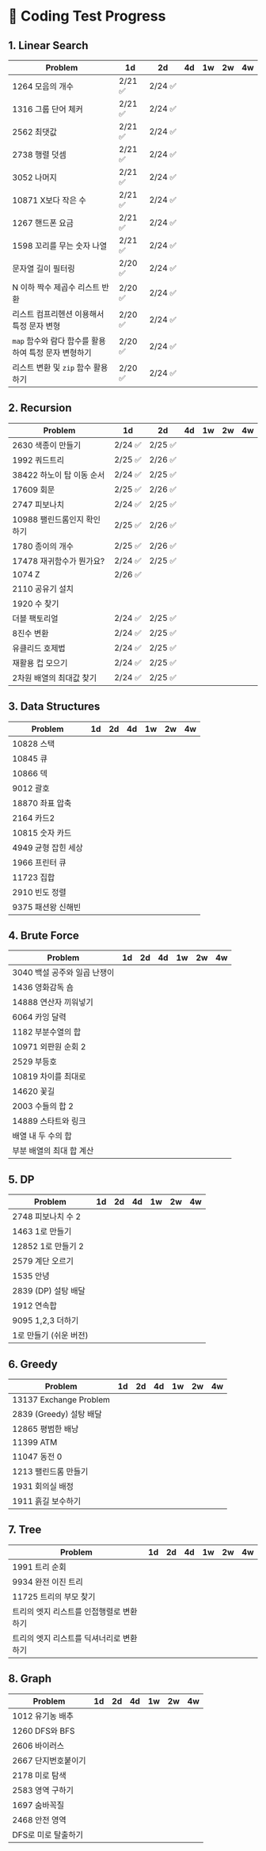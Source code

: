 # 📌 Coding Test Progress

## 1. Linear Search

| Problem                                              | 1d      | 2d      | 4d  | 1w  | 2w  | 4w  |
| ---------------------------------------------------- | ------- | ------- | --- | --- | --- | --- |
| 1264 모음의 개수                                     | 2/21 ✅ | 2/24 ✅ |     |     |     |     |
| 1316 그룹 단어 체커                                  | 2/21 ✅ | 2/24 ✅ |     |     |     |     |
| 2562 최댓값                                          | 2/21 ✅ | 2/24 ✅ |     |     |     |     |
| 2738 행렬 덧셈                                       | 2/21 ✅ | 2/24 ✅ |     |     |     |     |
| 3052 나머지                                          | 2/21 ✅ | 2/24 ✅ |     |     |     |     |
| 10871 X보다 작은 수                                  | 2/21 ✅ | 2/24 ✅ |     |     |     |     |
| 1267 핸드폰 요금                                     | 2/21 ✅ | 2/24 ✅ |     |     |     |     |
| 1598 꼬리를 무는 숫자 나열                           | 2/21 ✅ | 2/24 ✅ |     |     |     |     |
| 문자열 길이 필터링                                   | 2/20 ✅ | 2/24 ✅ |     |     |     |     |
| N 이하 짝수 제곱수 리스트 반환                       | 2/20 ✅ | 2/24 ✅ |     |     |     |     |
| 리스트 컴프리헨션 이용해서 특정 문자 변형            | 2/20 ✅ | 2/24 ✅ |     |     |     |     |
| `map` 함수와 람다 함수를 활용하여 특정 문자 변형하기 | 2/20 ✅ | 2/24 ✅ |     |     |     |     |
| 리스트 변환 및 `zip` 함수 활용하기                   | 2/20 ✅ | 2/24 ✅ |     |     |     |     |

## 2. Recursion

| Problem                     | 1d      | 2d      | 4d  | 1w  | 2w  | 4w  |
| --------------------------- | ------- | ------- | --- | --- | --- | --- |
| 2630 색종이 만들기          | 2/24 ✅ | 2/25 ✅ |     |     |     |     |
| 1992 쿼드트리               | 2/25 ✅ | 2/26 ✅ |     |     |     |     |
| 38422 하노이 탑 이동 순서   | 2/24 ✅ | 2/25 ✅ |     |     |     |     |
| 17609 회문                  | 2/25 ✅ | 2/26 ✅ |     |     |     |     |
| 2747 피보나치               | 2/24 ✅ | 2/25 ✅ |     |     |     |     |
| 10988 팰린드롬인지 확인하기 | 2/25 ✅ | 2/26 ✅ |     |     |     |     |
| 1780 종이의 개수            | 2/25 ✅ | 2/26 ✅ |     |     |     |     |
| 17478 재귀함수가 뭔가요?    | 2/24 ✅ | 2/25 ✅ |     |     |     |     |
| 1074 Z                      | 2/26 ✅ |         |     |     |     |     |
| 2110 공유기 설치            |         |         |     |     |     |     |
| 1920 수 찾기                |         |         |     |     |     |     |
| 더블 팩토리얼               | 2/24 ✅ | 2/25 ✅ |     |     |     |     |
| 8진수 변환                  | 2/24 ✅ | 2/25 ✅ |     |     |     |     |
| 유클리드 호제법             | 2/24 ✅ | 2/25 ✅ |     |     |     |     |
| 재활용 컵 모으기            | 2/24 ✅ | 2/25 ✅ |     |     |     |     |
| 2차원 배열의 최대값 찾기    | 2/24 ✅ | 2/25 ✅ |     |     |     |     |

## 3. Data Structures

| Problem             | 1d  | 2d  | 4d  | 1w  | 2w  | 4w  |
| ------------------- | --- | --- | --- | --- | --- | --- |
| 10828 스택          |     |     |     |     |     |     |
| 10845 큐            |     |     |     |     |     |     |
| 10866 덱            |     |     |     |     |     |     |
| 9012 괄호           |     |     |     |     |     |     |
| 18870 좌표 압축     |     |     |     |     |     |     |
| 2164 카드2          |     |     |     |     |     |     |
| 10815 숫자 카드     |     |     |     |     |     |     |
| 4949 균형 잡힌 세상 |     |     |     |     |     |     |
| 1966 프린터 큐      |     |     |     |     |     |     |
| 11723 집합          |     |     |     |     |     |     |
| 2910 빈도 정렬      |     |     |     |     |     |     |
| 9375 패션왕 신해빈  |     |     |     |     |     |     |

## 4. Brute Force

| Problem                      | 1d  | 2d  | 4d  | 1w  | 2w  | 4w  |
| ---------------------------- | --- | --- | --- | --- | --- | --- |
| 3040 백설 공주와 일곱 난쟁이 |     |     |     |     |     |     |
| 1436 영화감독 숌             |     |     |     |     |     |     |
| 14888 연산자 끼워넣기        |     |     |     |     |     |     |
| 6064 카잉 달력               |     |     |     |     |     |     |
| 1182 부분수열의 합           |     |     |     |     |     |     |
| 10971 외판원 순회 2          |     |     |     |     |     |     |
| 2529 부등호                  |     |     |     |     |     |     |
| 10819 차이를 최대로          |     |     |     |     |     |     |
| 14620 꽃길                   |     |     |     |     |     |     |
| 2003 수들의 합 2             |     |     |     |     |     |     |
| 14889 스타트와 링크          |     |     |     |     |     |     |
| 배열 내 두 수의 합           |     |     |     |     |     |     |
| 부분 배열의 최대 합 계산     |     |     |     |     |     |     |

## 5. DP

| Problem                | 1d  | 2d  | 4d  | 1w  | 2w  | 4w  |
| ---------------------- | --- | --- | --- | --- | --- | --- |
| 2748 피보나치 수 2     |     |     |     |     |     |     |
| 1463 1로 만들기        |     |     |     |     |     |     |
| 12852 1로 만들기 2     |     |     |     |     |     |     |
| 2579 계단 오르기       |     |     |     |     |     |     |
| 1535 안녕              |     |     |     |     |     |     |
| 2839 (DP) 설탕 배달    |     |     |     |     |     |     |
| 1912 연속합            |     |     |     |     |     |     |
| 9095 1,2,3 더하기      |     |     |     |     |     |     |
| 1로 만들기 (쉬운 버전) |     |     |     |     |     |     |

## 6. Greedy

| Problem                 | 1d  | 2d  | 4d  | 1w  | 2w  | 4w  |
| ----------------------- | --- | --- | --- | --- | --- | --- |
| 13137 Exchange Problem  |     |     |     |     |     |     |
| 2839 (Greedy) 설탕 배달 |     |     |     |     |     |     |
| 12865 평범한 배낭       |     |     |     |     |     |     |
| 11399 ATM               |     |     |     |     |     |     |
| 11047 동전 0            |     |     |     |     |     |     |
| 1213 팰린드롬 만들기    |     |     |     |     |     |     |
| 1931 회의실 배정        |     |     |     |     |     |     |
| 1911 흙길 보수하기      |     |     |     |     |     |     |

## 7. Tree

| Problem                                  | 1d  | 2d  | 4d  | 1w  | 2w  | 4w  |
| ---------------------------------------- | --- | --- | --- | --- | --- | --- |
| 1991 트리 순회                           |     |     |     |     |     |     |
| 9934 완전 이진 트리                      |     |     |     |     |     |     |
| 11725 트리의 부모 찾기                   |     |     |     |     |     |     |
| 트리의 엣지 리스트를 인접행렬로 변환하기 |     |     |     |     |     |     |
| 트리의 엣지 리스트를 딕셔너리로 변환하기 |     |     |     |     |     |     |

## 8. Graph

| Problem             | 1d  | 2d  | 4d  | 1w  | 2w  | 4w  |
| ------------------- | --- | --- | --- | --- | --- | --- |
| 1012 유기농 배추    |     |     |     |     |     |     |
| 1260 DFS와 BFS      |     |     |     |     |     |     |
| 2606 바이러스       |     |     |     |     |     |     |
| 2667 단지번호붙이기 |     |     |     |     |     |     |
| 2178 미로 탐색      |     |     |     |     |     |     |
| 2583 영역 구하기    |     |     |     |     |     |     |
| 1697 숨바꼭질       |     |     |     |     |     |     |
| 2468 안전 영역      |     |     |     |     |     |     |
| DFS로 미로 탈출하기 |     |     |     |     |     |     |

